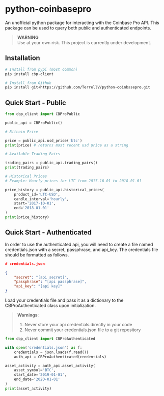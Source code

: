 # python-coinbasepro

An unofficial python package for interacting with the Coinbase Pro API. This package can be used to query both public and authenticated endpoints.

> **WARNING**</br>
>Use at your own risk. This project is currently under development.
## Installation

```python
# Install from pypi (most common)
pip install cbp-client
```

```bash
# Install from Github
pip install git+https://github.com/TerrellV/python-coinbasepro.git
```

## Quick Start - Public

```python
from cbp_client import CBProPublic

public_api = CBProPublic()
```

```python
# Bitcoin Price

price = public_api.usd_price('btc')
print(price) # returns most recent usd price as a string
```

```python
# Available Trading Pairs

trading_pairs = public_api.trading_pairs()
print(trading_pairs)
```

```python
# Historical Prices
# Example: Hourly prices for LTC from 2017-10-01 to 2018-01-01

price_history = public_api.historical_prices(
    product_id='LTC-USD',
    candle_interval='hourly',
    start='2017-10-01',
    end='2018-01-01'
)
print(price_history)
```

## Quick Start - Authenticated

In order to use the authenticated api, you will need to create a file named credentials.json with a secret, passphrase, and api_key. The credentials file should be formatted as follows.

```json
# credentials.json

{
    "secret": "[api secret]",
    "passphrase": "[api passphrase]",
    "api_key": "[api key]"
}
```

Load your credentials file and pass it as a dictionary to the CBProAuthenticated class upon initialization.

> **Warnings**:
>
>1. Never store your api credentials directly in your code
>2. Never commit your credentials.json file to a git repository

```python
from cbp_client import CBProAuthenticated

with open('credentials.json') as f:
    credentials = json.loads(f.read())
    auth_api = CBProAuthenticated(credentials)
```

```python
asset_activity = auth_api.asset_activity(
    asset_symbol='BTC',
    start_date='2019-01-01',
    end_date='2020-01-01'
)
print(asset_activity)
```
